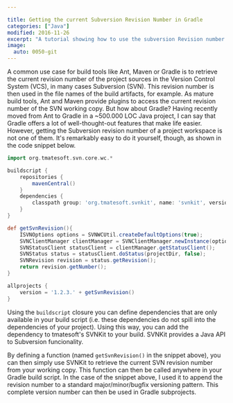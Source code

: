 ```yaml
---

title: Getting the current Subversion Revision Number in Gradle
categories: ["Java"]
modified: 2016-11-26
excerpt: "A tutorial showing how to use the subversion Revision number in a Gradle build."
image:
  auto: 0050-git
---
```




A common use case for build tools like Ant, Maven or Gradle is to retrieve the current revision number of the project sources in the Version Control System (VCS), in many cases Subversion (SVN). This revision number is then used in the file names of the build artifacts, for example. As mature build tools, Ant and Maven provide plugins to access the current revision number of the SVN working copy. But how about Gradle?
Having recently moved from Ant to Gradle in a ~500.000 LOC Java project, I can say that Gradle offers a lot of well-thought-out features that make life easier. However, getting the Subversion revision number of a project workspace is not one of them. It's remarkably easy to do it yourself, though, as shown in the code snippet below.

```groovy
import org.tmatesoft.svn.core.wc.*

buildscript {
    repositories {
        mavenCentral()
    }
    dependencies {
        classpath group: 'org.tmatesoft.svnkit', name: 'svnkit', version: '1.7.11'
    }
}

def getSvnRevision(){
    ISVNOptions options = SVNWCUtil.createDefaultOptions(true);
    SVNClientManager clientManager = SVNClientManager.newInstance(options);
    SVNStatusClient statusClient = clientManager.getStatusClient();
    SVNStatus status = statusClient.doStatus(projectDir, false);
    SVNRevision revision = status.getRevision();
    return revision.getNumber();
}

allprojects {
    version = '1.2.3.' + getSvnRevision()
}
```

Using the `buildscript` closure you can define dependencies that are only available in your build script (i.e. these dependencies do not spill into the dependencies of your project). Using this way, you can add the dependency to tmatesoft's SVNKit to your build. SVNKit provides a Java API to Subversion funcionality.

By defining a function (named `getSvnRevision()` in the snippet above), you can then simply use SVNKit to retrieve the current SVN revision number from your working copy. This function can then be called anywhere in your Gradle build script. In the case of the snippet above, I used it to append the revision number to a standard major/minor/bugfix versioning pattern. This complete version number can then be used in Gradle subprojects.

